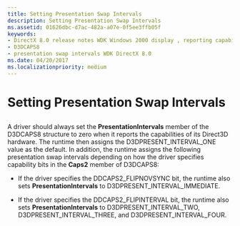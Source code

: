 ```yaml
---
title: Setting Presentation Swap Intervals
description: Setting Presentation Swap Intervals
ms.assetid: 01626dbc-d7ac-482a-a07e-0f5ee3ffb05f
keywords:
- DirectX 8.0 release notes WDK Windows 2000 display , reporting capabilities
- D3DCAPS8
- presentation swap intervals WDK DirectX 8.0
ms.date: 04/20/2017
ms.localizationpriority: medium
---
```


# Setting Presentation Swap Intervals


## <span id="ddk_setting_presentation_swap_intervals_gg"></span><span id="DDK_SETTING_PRESENTATION_SWAP_INTERVALS_GG"></span>


A driver should always set the **PresentationIntervals** member of the D3DCAPS8 structure to zero when it reports the capabilities of its Direct3D hardware. The runtime then assigns the D3DPRESENT\_INTERVAL\_ONE value as the default. In addition, the runtime assigns the following presentation swap intervals depending on how the driver specifies capability bits in the **Caps2** member of D3DCAPS8:

-   If the driver specifies the DDCAPS2\_FLIPNOVSYNC bit, the runtime also sets **PresentationIntervals** to D3DPRESENT\_INTERVAL\_IMMEDIATE.

-   If the driver specifies the DDCAPS2\_FLIPINTERVAL bit, the runtime also sets **PresentationIntervals** to D3DPRESENT\_INTERVAL\_TWO, D3DPRESENT\_INTERVAL\_THREE, and D3DPRESENT\_INTERVAL\_FOUR.

 

 





